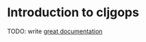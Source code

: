 # Introduction to cljgops

TODO: write [great documentation](http://jacobian.org/writing/what-to-write/)
